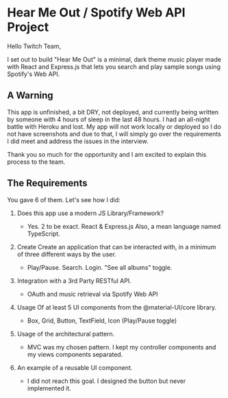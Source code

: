 # Hear Me Out / Spotify Web API Project

Hello Twitch Team,

I set out to build "Hear Me Out" is a minimal, dark theme music player made with React and Express.js that lets you search and play sample songs using Spotify's Web API.

## A Warning

This app is unfinished, a bit DRY, not deployed, and currently being written by someone with 4 hours of sleep in the last 48 hours. I had an all-night battle with Heroku and lost. My app will not work locally or deployed so I do not have screenshots and due to that, I will simply go over the requirements I did meet and address the issues in the interview. 

Thank you so much for the opportunity and I am excited to explain this process to the team.


## The Requirements

You gave 6 of them. Let's see how I did:

1) Does this app use a modern JS Library/Framework?
   - Yes. 2 to be exact. React & Express.js Also, a mean language named TypeScript.

2) Create Create an application that can be interacted with, in a minimum of three different ways by the user. 
   - Play/Pause. Search. Login. "See all albums" toggle.

3) Integration with a 3rd Party RESTful API.
   - OAuth and music retrieval via Spotify Web API

4) Usage Of at least 5 UI components from the @material-UI/core library.

    - Box, Grid, Button, TextField, Icon (Play/Pause toggle)


5) Usage of the architectural pattern.
   - MVC was my chosen pattern. I kept my controller components and my views components separated.

6) An example of a reusable UI component.
   - I did not reach this goal. I designed the button but never implemented it.
